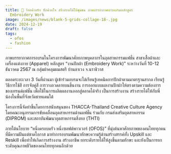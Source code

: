 ```yaml
---
title: 🩷 ร้อยด้วยรัก ปักด้วยใจ สร้างรายได้ให้ชุมชน ภาพบรรยากาศการอบรมหลักสูตร
  Embroidery Work
image: /images/news/blank-5-grids-collage-18-.jpg
date: 2024-12-19
draft: false
tags:
  - ofos
  - fashion
---
```

ภาพบรรยากาศการอบรมในโครงการพัฒนาศักยภาพบุคลากรในอุตสาหกรรมแฟชั่น สาขาเสื้อผ้าและเครื่องแต่งกาย (Apparel) หลักสูตร “งานปักผ้า (Embroidery Work)” ระหว่างวันที่ 10-12 ธันวาคม 2567 ณ กลุ่มผ้าคลุมผมสตรี บ้านลาเวง จ.นราธิวาส



ตลอดระยะเวลา 3 วันที่ผ่านมา ผู้เข้าร่วมอบรมจะได้เรียนรู้เทคนิคการปักผ้าตามมาตรฐานสากล เรียนรู้วิธีการใช้สี การจับคู่สี การวางลวดลายบนชิ้นงาน การออกแบบผลงานปักผ้าให้ตรงตามความต้องการของเทรนด์แฟชั่น เพื่อใช้ในการผลิตผลงานออกสู่ตลาดได้จริง เป็นการสร้างงาน สร้างรายได้ให้กับพี่น้องในพื้นที่จังหวัดชายแดนใต้



โครงการนี้จัดทำขึ้นโดยการสนับสนุนของ THACCA-Thailand Creative Culture Agency โดยคณะอนุกรรมการขับเคลื่อนอุตสาหกรรมด้านแฟชั่น ร่วมกับ กรมส่งเสริมอุตสาหกรรม (DIPROM) และสถาบันพัฒนาอุตสาหกรรมสิ่งทอ (THTI) 



ภายใต้นโยบาย “หนึ่งครอบครัว หนึ่งซอฟต์พาวเวอร์ (OFOS)” ที่มุ่งค้นหาศักยภาพของคนไทยทุกคนที่มีความฝันแต่ขาดโอกาส มาทำการอบรมพัฒนาทักษะความรู้ด้านสร้างสรรค์ทั้ง Upskill และ Reskill เพื่อทำให้เกิดการสร้างงาน สร้างอาชีพ ยกระดับรายได้ให้สูงขึ้นตามทักษะ และยังเป็นการยกระดับคุณภาพชีวิตของคนไทยทุกคนอีกด้วย
